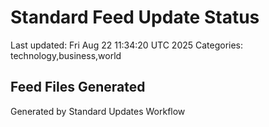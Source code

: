 # Standard Feed Update Status
Last updated: Fri Aug 22 11:34:20 UTC 2025
Categories: technology,business,world

## Feed Files Generated

Generated by Standard Updates Workflow
